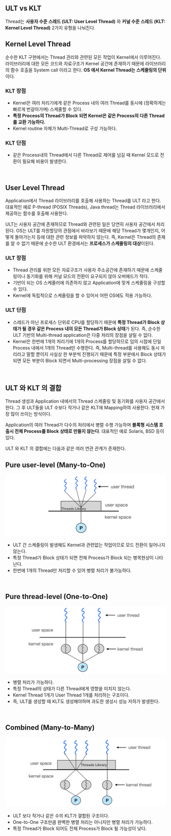 ## ULT vs KLT

Thread는 **사용자 수준 스레드 (ULT: User Level Thread)** 와 **커널 수준 스레드 (KLT: Kernel Level Thread)** 2가지 유형을 나눠진다.
<br>

## Kernel Level Thread

순수한 KLT 구현에서는 Thread 관리와 관련된 모든 작업이 Kernel에서 이루어진다. 라이브러리에 대한 모든 코드와 자료구조가 Kernel 공간에 존재하기 때문에 라이브러리의 함수 호출을 System call 이라고 한다. **OS 에서 Kernel Thread는 스케줄링의 단위**이다.

### KLT 장점

- Kernel은 여러 처리기에게 같은 Process 내의 여러 Thread를 동시에 (정확하게는 빠르게 번갈아가며) 스케줄할 수 있다.
- **특정 Process의 Thread가 Block 되면 Kernel은 같은 Process의 다른 Thread를 교환 가능하다.**
- Kernel routine 자체가 Multi-Thread로 구성 가능하다.

### KLT 단점

- 같은 Process내의 Thread에서 다른 Thread로 제어를 넘길 때 Kernel 모드로 전환이 필요해 비용이 발생한다.

<br>

## User Level Thread

Application에서 Thread 라이브러리를 호출해 사용하는 Thread를 ULT 라고 한다. 대표적인 예로 P-thread (POSIX Threads), Java thread는 Thread 라이브러리에서 제공하는 함수를 호출해 사용한다.

ULT는 사용자 공간에 존재하므로 Thread와 관련된 일은 당연히 사용자 공간에서 처리된다. OS는 ULT를 자원할당의 관점에서 바라보기 때문에 해당 Thread가 몇개인지, 어떻게 돌아가는지 등에 대한 관련 정보를 파악하지 않는다. 즉, Kernel은 Thread의 존재를 알 수 없기 때문에 순수한 ULT 환경에서는 **프로세스가 스케줄링의 대상**이된다.

### ULT 장점

- Thread 관리를 위한 모든 자료구조가 사용자 주소공간에 존재하기 때문에 스케줄링이나 동기화를 위해 커널 모드의 전환이 요구되지 않아 오버헤드가 적다.
- 기반이 되는 OS 스케줄러에 의존하지 않고 Application에 맞게 스케줄링을 구성할 수 있다.
- Kernel에 독립적으로 스케줄링을 할 수 있어서 어떤 OS에도 적용 가능하다.

### ULT 단점

- 스레드가 아닌 프로세스 단위로 CPU를 할당하기 때문에 **특정 Thread가 Block 상태가 될 경우 같은 Process 내의 모든 Thread가 Block 상태**가 된다. 즉, 순수한 ULT 기반의 Multi-thread application은 다중 처리의 장점을 살릴 수 없다.
- Kernel은 한번에 1개의 처리기에 1개의 Process를 할당하므로 임의 시점에 단일 Process 내에서 1개의 Thread만 수행한다. 즉, Multi-thread를 사용해도 동시 처리라고 말할 뿐이지 사실상 한 부분씩 진행되기 때문에 특정 부분에서 Block 상태가 되면 모든 부분이 Block 되면서 Multi-processing 장점을 살릴 수 없다.

<br>

## ULT 와 KLT 의 결합

Thread 생성과 Application 내에서의 Thread 스케줄링 및 동기화를 사용자 공간에서 한다. 그 후 ULT들을 ULT 수보다 작거나 같은 KLT에 Mapping하여 사용한다. 현재 가장 많이 쓰이는 방식이다. 

Application의 여러 Thread가 다수의 처리에서 병렬 수행 가능하며 **블록형 시스템 호출시 전체 Process를 Block 상태로 만들지 않는다**. 대표적인 예로 Solaris, BSD 등이 있다.
<br>

ULT 와 KLT 의 결합에는 다음과 같은 여러 연관 관계가 존재한다.
<br>

## Pure user-level (Many-to-One)

![](/_img/Operating-system/pure_user_level_thread.png)

- ULT 간 스케줄링이 발생해도 Kernel과 관련없는 작업이므로 모드 전환이 일어나지 않는다.
- 특정 Thread가 Block 상태가 되면 전체 Process가 Block 되는 병목현상이 나타난다. 
- 한번에 1개의 Thread만 처리할 수 있어 병렬 처리가 불가능하다.
<br>

## Pure thread-level (One-to-One)

![](/_img/Operating-system/pure_kernel_level_thread.png)

- 병렬 처리가 가능하다.
- 특정 Thread의 상태가 다른 Thread에게 영향을 미치지 않는다.
- Kernel Thread 1개가 User Thread 1개를 처리하는 구조이다. 
- 즉, ULT를 생성할 때 KLT도 생성해야하며 과도한 생성시 성능 저하가 발생한다.
<br>

## Combined (Many-to-Many)

![](/_img/Operating-system/combined_thread.png)

- ULT 보다 작거나 같은 수의 KLT가 결합된 구조이다.
- One-to-One 구조만큼 완벽한 병렬 처리는 아니지만 병렬 처리가 가능하다.
- 특정 Thread가 Block 되어도 전체 Process가 Block 될 가능성이 낮다.
